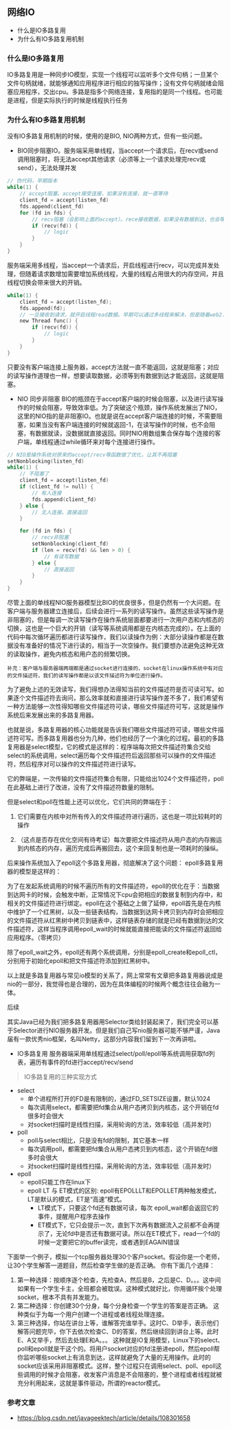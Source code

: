 ## 网络IO
* 什么是IO多路复用
* 为什么有IO多路复用机制

### 什么是IO多路复用
IO多路复用是一种同步IO模型，实现一个线程可以监听多个文件句柄；一旦某个文件句柄就绪，就能够通知应用程序进行相应的独写操作；没有文件句柄就绪会阻塞应用程序，交出cpu。多路是指多个网络连接，复用指的是同一个线程。也可能是进程，但是实际执行的时候是线程执行任务

### 为什么有IO多路复用机制
没有IO多路复用机制的时候，使用的是BIO, NIO两种方式，但有一些问题。
* BIO同步阻塞IO。服务端采用单线程，当accept一个请求后，在recv或send调用阻塞时，将无法accept其他请求（必须等上一个请求处理完recv或send），无法处理并发
```c
// 伪代码，早期版本
while(1) {
    // accept阻塞。accept接受连接，如果没有连接，就一直等待
    client_fd = accept(listen_fd)
    fds.append(client_fd)
    for (fd in fds) {
        // recv阻塞（会影响上面的accept）。rece接收数据，如果没有数据到达，也会等待
        if (recv(fd)) {
            // logic
        }
    }
}
```
服务端采用多线程，当accept一个请求后，开启线程进行recv，可以完成并发处理，但随着请求数增加需要增加系统线程，大量的线程占用很大的内存空间，并且线程切换会带来很大的开销。
```c
while(1) {
    client_fd = accept(listen_fd);
    fds.append(fd);
    // 一旦接收到请求，就开启线程read数据。早期可以通过多线程来解决，但是随着web2.0的到来，这种思路出现了瓶颈，线程不能无限创建。
    new Thread func() {
        if (recv(fd)) {
            // logic
        }
    }
}
```
只要没有客户端连接上服务器，accept方法就一直不能返回，这就是阻塞；对应的读写操作道理也一样，想要读取数据，必须等到有数据到达才能返回，这就是阻塞。
* NIO 同步非阻塞
BIO的瓶颈在于accept客户端的时候会阻塞，以及进行读写操作的时候会阻塞，导致效率低。为了突破这个瓶颈，操作系统发展出了NIO，这里的NIO指的是非阻塞IO。也就是说在accept客户端连接的时候，不需要阻塞，如果当没有客户端连接的时候就返回-1，在读写操作的时候，也不会阻塞，有数据就读，没数据就直接返回。同时NIO用数组集合保存每个连接的客户端，单线程通过while循环来对每个连接进行操作。
```c
// NIO是操作系统对原来的accept/recv等函数做了优化，让其不再阻塞
setNonblocking(listen_fd)
while(1) {
    // 不阻塞了
    client_fd = accept(listen_fd)
    if (client_fd != null) {
        // 有人连接
        fds.append(client_fd)
    } else {
        // 无人连接。直接返回
    }

    for (fd in fds) {
        // recv非阻塞
        setNonblocking(client_fd)
        if (len = recv(fd) && len > 0) {
            // 有读写数据
        } else {
            // 直接返回
        }
    }
}
```
尽管上面的单线程NIO服务器模型比BIO的优良很多，但是仍然有一个大问题。在客户端与服务器建立连接后，后续会进行一系列的读写操作。虽然这些读写操作是非阻塞的，但是每调一次读写操作在操作系统层面都要进行一次用户态和内核态的切换，这也是一个巨大的开销（读写等系统调用都是在内核态完成的）。在上面的代码中每次循环遍历都进行读写操作，我们以读操作为例：大部分读操作都是在数据没有准备好的情况下进行读的，相当于一次空操作。我们要想办法避免这种无效的读取操作，避免内核态和用户态的频繁切换。
```
补充：客户端与服务器端两端都是通过socket进行连接的，socket在linux操作系统中有对应的文件描述符，我们的读写操作都是以该文件描述符为单位进行操作。
```
为了避免上述的无效读写，我们得想办法得知当前的文件描述符是否可读可写。如果逐个文件描述符去询问，那么效率就和直接进行读写操作差不多了，我们希望有一种方法能够一次性得知哪些文件描述符可读，哪些文件描述符可写，这就是操作系统后来发展出来的多路复用器。

也就是说，多路复用器的核心功能就是告诉我们哪些文件描述符可读，哪些文件描述符可写。而多路复用器也分为几种，他们也经历了一个演化的过程。最初的多路复用器是select模型，它的模式是这样的：程序端每次把文件描述符集合交给select的系统调用，select遍历每个文件描述符后返回那些可以操作的文件描述符，然后程序对可以操作的文件描述符进行读写。

它的弊端是，一次传输的文件描述符集合有限，只能给出1024个文件描述符，poll在此基础上进行了改进，没有了文件描述符数量的限制。

但是select和poll在性能上还可以优化，它们共同的弊端在于：

1. 它们需要在内核中对所有传入的文件描述符进行遍历，这也是一项比较耗时的操作

2. （这点是否存在优化空间有待考证）每次要把文件描述符从用户态的内存搬运到内核态的内存，遍历完成后再搬回去，这个来回复制也是一项耗时的操纵。

后来操作系统加入了epoll这个多路复用器，彻底解决了这个问题：
epoll多路复用器的模型是这样的：

为了在发起系统调用的时候不遍历所有的文件描述符，epoll的优化在于：当数据到达网卡的时候，会触发中断，正常情况下cpu会把相应的数据复制到内存中，和相关的文件描述符进行绑定。epoll在这个基础之上做了延伸，epoll首先是在内核中维护了一个红黑树，以及一些链表结构，当数据到达网卡拷贝到内存时会把相应的文件描述符从红黑树中拷贝到链表中，这样链表存储的就是已经有数据到达的文件描述符，这样当程序调用epoll_wait的时候就能直接把能读的文件描述符返回给应用程序。（零拷贝）

除了epoll_wait之外，epoll还有两个系统调用，分别是epoll_create和epoll_ctl，分别用于初始化epoll和把文件描述符添加到红黑树中。

以上就是多路复用器与常见io模型的关系了，网上常常有文章把多路复用器说成是nio的一部分，我觉得也是合理的，因为在具体编程的时候两个概念往往会融为一体。

后续

其实Java已经为我们把多路复用器用Selector类给封装起来了，我们完全可以基于Selector进行NIO服务器开发。但是我们自己写nio服务器可能不够严谨，Java届有一款优秀nio框架，名叫Netty，这部分内容我们留到下一次再讲啦。

* IO多路复用
服务器端采用单线程通过select/poll/epoll等系统调用获取fd列表，遍历有事件的fd进行accept/recv/send

> IO多路复用的三种实现方式

* select
    * 单个进程所打开的FD是有限制的，通过FD_SETSIZE设置，默认1024
    * 每次调用select，都需要把fd集合从用户态拷贝到内核态，这个开销在fd很多时会很大
    * 对socket扫描时是线性扫描，采用轮询的方法，效率较低（高并发时）
* poll
    * poll与select相比，只是没有fd的限制，其它基本一样
    * 每次调用poll，都需要把fd集合从用户态拷贝到内核态，这个开销在fd很多时会很大
    * 对socket扫描时是线性扫描，采用轮询的方法，效率较低（高并发时）
* epoll
    * epoll只能工作在linux下
    * epoll LT 与 ET模式的区别: epoll有EPOLLLT和EPOLLET两种触发模式，LT是默认的模式，ET是“高速”模式。
        * LT模式下，只要这个fd还有数据可读，每次 epoll_wait都会返回它的事件，提醒用户程序去操作
        * ET模式下，它只会提示一次，直到下次再有数据流入之前都不会再提示了，无论fd中是否还有数据可读。所以在ET模式下，read一个fd的时候一定要把它的buffer读完，或者遇到EAGAIN错误

下面举一个例子，模拟一个tcp服务器处理30个客户socket。假设你是一个老师，让30个学生解答一道题目，然后检查学生做的是否正确。
你有下面几个选择：
1. 第一种选择：按顺序逐个检查，先检查A，然后是B，之后是C、D。。。这中间如果有一个学生卡主，全班都会被耽误。这种模式就好比，你用循环挨个处理socket，根本不具有并发能力。
2. 第二种选择：你创建30个分身，每个分身检查一个学生的答案是否正确。 这种类似于为每一个用户创建一个进程或者线程处理连接。
3. 第三种选择，你站在讲台上等，谁解答完谁举手。这时C、D举手，表示他们解答问题完毕，你下去依次检查C、D的答案，然后继续回到讲台上等。此时E、A又举手，然后去处理E和A。。。 这种就是IO复用模型，Linux下的select、poll和epoll就是干这个的。将用户socket对应的fd注册进epoll，然后epoll帮你监听哪些socket上有消息到达，这样就避免了大量的无用操作。此时的socket应该采用非阻塞模式。这样，整个过程只在调用select、poll、epoll这些调用的时候才会阻塞，收发客户消息是不会阻塞的，整个进程或者线程就被充分利用起来，这就是事件驱动，所谓的reactor模式。

### 参考文章
* https://blog.csdn.net/javageektech/article/details/108301658
